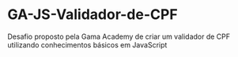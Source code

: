 # GA-JS-Validador-de-CPF

Desafio proposto pela Gama Academy de criar um validador de CPF utilizando conhecimentos básicos em JavaScript

